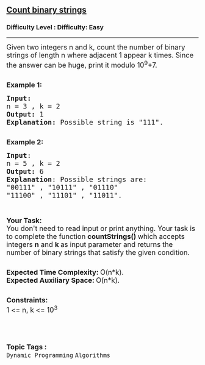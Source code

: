 <h2><a href="https://www.geeksforgeeks.org/problems/count-binary-strings1944/1?page=12&status=unsolved&sortBy=accuracy">Count binary strings</a></h2><h3>Difficulty Level : Difficulty: Easy</h3><hr><div class="problems_problem_content__Xm_eO"><p><span style="font-size:18px">Given two integers n and k, count the number of binary strings of length n where adjacent 1 appear k times. Since the answer can be huge, print it modulo 10<sup>9</sup>+7.</span></p>

<p><br>
<span style="font-size:18px"><strong>Example 1:</strong></span></p>

<pre><span style="font-size:18px"><strong>Input:</strong>
n = 3 , k = 2
<strong>Output:</strong> 1
<strong>Explanation: </strong>Possible string is "111".
</span></pre>

<p><br>
<span style="font-size:18px"><strong>Example 2:</strong></span></p>

<pre><span style="font-size:18px"><strong>Input</strong>:
n = 5 , k = 2
<strong>Output:</strong> 6
<strong>Explanation</strong>: Possible strings are:
"00111" , "10111" , "01110"
"11100" , "11101" , "11011".</span>
</pre>

<p>&nbsp;</p>

<p><span style="font-size:18px"><strong>Your Task:</strong><br>
You don't need to read input or print anything. Your task is to complete the function&nbsp;<strong>countStrings()&nbsp;</strong>which accepts integers&nbsp;<strong>n</strong> and <strong>k </strong>as input parameter and returns the number of binary strings that satisfy the given condition.</span></p>

<p><br>
<span style="font-size:18px"><strong>Expected Time Complexity:&nbsp;</strong>O(n*k).<br>
<strong>Expected Auxiliary Space:&nbsp;</strong>O(n*k).&nbsp;</span></p>

<p><br>
<span style="font-size:18px"><strong>Constraints:</strong><br>
1 &lt;= n, k &lt;= 10<sup>3</sup></span></p>

<p>&nbsp;</p>
</div><br><p><span style=font-size:18px><strong>Topic Tags : </strong><br><code>Dynamic Programming</code>&nbsp;<code>Algorithms</code>&nbsp;